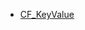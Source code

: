 - [CF_KeyValue](https://github.com/RandyGaul/cute_framework/blob/master/docs/serialization/cf_keyvalue.md)

